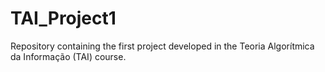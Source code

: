 # TAI_Project1
Repository containing the first project developed in the Teoria Algorítmica da Informação (TAI) course.
